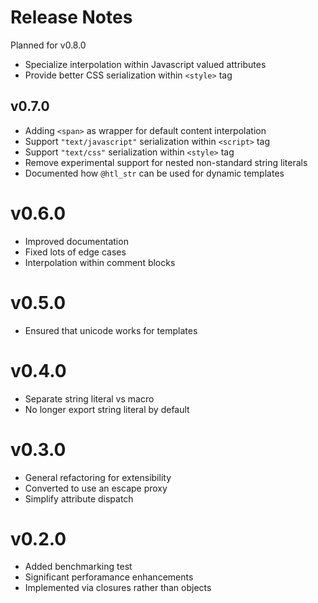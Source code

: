 # Release Notes

Planned for v0.8.0

- Specialize interpolation within Javascript valued attributes
- Provide better CSS serialization within `<style>` tag

## v0.7.0

- Adding `<span>` as wrapper for default content interpolation
- Support `"text/javascript"` serialization within `<script>` tag
- Support `"text/css"` serialization within `<style>` tag
- Remove experimental support for nested non-standard string literals
- Documented how `@htl_str` can be used for dynamic templates

# v0.6.0

- Improved documentation
- Fixed lots of edge cases
- Interpolation within comment blocks

# v0.5.0

- Ensured that unicode works for templates

# v0.4.0

- Separate string literal vs macro
- No longer export string literal by default

# v0.3.0

- General refactoring for extensibility
- Converted to use an escape proxy
- Simplify attribute dispatch

# v0.2.0

- Added benchmarking test
- Significant perforamance enhancements
- Implemented via closures rather than objects
